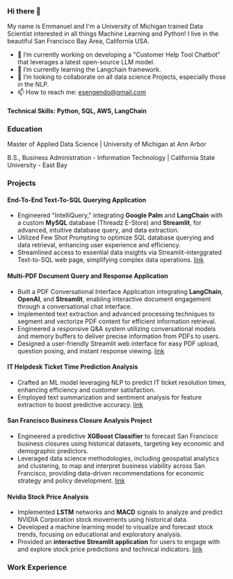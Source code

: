 ### Hi there 👋

My name is Emmanuel and I'm a University of Michigan trained Data Scientist interested in all things Machine Learning and Python!  I live in the beautiful San Francisco Bay Area, California USA.

- 🔭 I’m currently working on developing a "Customer Help Tool Chatbot" that leverages a latest open-source LLM model.
- 🌱 I’m currently learning the Langchain framework.
- 👯 I’m looking to collaborate on all data science Projects, especially those in the NLP.
- 📫 How to reach me: esengendo@gmail.com
  
#### Technical Skills: Python, SQL, AWS, LangChain

### Education

Master of Applied Data Science | University of Michigan at Ann Arbor

B.S., Business Administration - Information Technology | California State University - East Bay

### Projects

#### End-To-End Text-To-SQL Querying Application

- Engineered "IntelliQuery," integrating **Google Palm** and **LangChain** with a custom **MySQL** database (Threadz E-Store) and **Streamlit**, for advanced, intuitive database query, and data extraction.
- Utilized Few Shot Prompting to optimize SQL database querying and data retrieval, enhancing user experience and efficiency.
- Streamlined access to essential data insights via Streamlit-interggrated Text-to-SQL web page, simplifying complex data operations.
[link](https://github.com/esengendo/E2E-Retail-Project)


#### Multi-PDF Document Query and Response Application

- Built a PDF Conversational Interface Application integrating **LangChain**, **OpenAI**, and **Streamlit**, enabling interactive document engagement through a conversational chat interface.
- Implemented text extraction and advanced processing techniques to segment and vectorize PDF content for efficient information retrieval.
- Engineered a responsive Q&A system utilizing conversational models and memory buffers to deliver precise information from PDFs to users.
- Designed a user-friendly Streamlit web interface for easy PDF upload, question posing, and instant response viewing.
[link](https://github.com/esengendo/PDFConversation)


#### IT Helpdesk Ticket Time Prediction Analysis

- Crafted an ML model leveraging NLP to predict IT ticket resolution times, enhancing efficiency and customer satisfaction.
- Employed text summarization and sentiment analysis for feature extraction to boost predictive accuracy.
[link](https://github.com/esengendo/ticketanalysis)

#### San Francisco Business Closure Analysis Project

- Engineered a predictive **XGBoost Classifier** to forecast San Francisco business closures using historical datasets, targeting key economic and demographic predictors.
- Leveraged data science methodologies, including geospatial analytics and clustering, to map and interpret business viability across San Francisco, providing data-driven recommendations for economic strategy and policy development.
[link](https://github.com/esengendo/SanFranBusinesses)

#### Nvidia Stock Price Analysis

- Implemented **LSTM** networks and **MACD** signals to analyze and predict NVIDIA Corporation stock movements using historical data.
- Developed a machine learning model to visualize and forecast stock trends, focusing on educational and exploratory analysis.
- Provided an **interactive Streamlit application** for users to engage with and explore stock price predictions and technical indicators.
[link](https://github.com/esengendo/stockpredmacd)

### Work Experience







<!--
**esengendo/esengendo** is a ✨ _special_ ✨ repository because its `README.md` (this file) appears on your GitHub profile.

Here are some ideas to get you started:

- 🔭 I’m currently working on ...
- 🌱 I’m currently learning ...
- 👯 I’m looking to collaborate on ...
- 🤔 I’m looking for help with ...
- 💬 Ask me about ...
- 📫 How to reach me: ...
- 😄 Pronouns: ...
- ⚡ Fun fact: ...
-->
